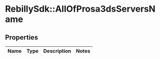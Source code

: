 # RebillySdk::AllOfProsa3dsServersName

## Properties
Name | Type | Description | Notes
------------ | ------------- | ------------- | -------------

